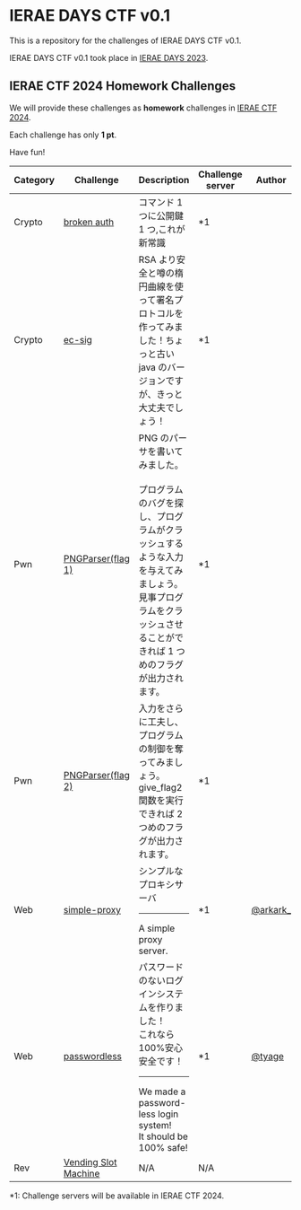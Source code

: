 # IERAE DAYS CTF v0.1

This is a repository for the challenges of IERAE DAYS CTF v0.1.

IERAE DAYS CTF v0.1 took place in [IERAE DAYS 2023](https://gmo-cybersecurity.com/event/ieraedays23/).

## IERAE CTF 2024 Homework Challenges

We will provide these challenges as **homework** challenges in [IERAE CTF 2024](https://gmo-cybersecurity.com/event/ieraectf24/).

Each challenge has only **1 pt**.

Have fun!

| Category | Challenge                                   | Description                                                                                                                                                                                               | Challenge server | Author                              |
| -------- | ------------------------------------------- | --------------------------------------------------------------------------------------------------------------------------------------------------------------------------------------------------------- | ---------------- | ----------------------------------- |
| Crypto   | [broken auth](./crypto-broken-auth/)        | コマンド 1 つに公開鍵 1 つ,これが新常識                                                                                                                                                                   | \*1              |                                     |
| Crypto   | [ec-sig](./crypto-ec-sig/)                  | RSA より安全と噂の楕円曲線を使って署名プロトコルを作ってみました！ちょっと古い java のバージョンですが、きっと大丈夫でしょう！                                                                            | \*1              |                                     |
| Pwn      | [PNGParser(flag 1)](./pwn-pngparser/)       | PNG のパーサを書いてみました。<br><br>プログラムのバグを探し、プログラムがクラッシュするような入力を与えてみましょう。 <br> 見事プログラムをクラッシュさせることができれば 1 つめのフラグが出力されます。 | \*1              |                                     |
| Pwn      | [PNGParser(flag 2)](./pwn-pngparser/)       | 入力をさらに工夫し、プログラムの制御を奪ってみましょう。 give_flag2 関数を実行できれば 2 つめのフラグが出力されます。                                                                                     | \*1              |                                     |
| Web      | [simple-proxy](./web-simple-proxy/)         | シンプルなプロキシサーバ <hr> A simple proxy server.                                                                                                                                                      | \*1              | [@arkark_](https://x.com/arkark_) |
| Web      | [passwordless](./web-passwordless/)         | パスワードのないログインシステムを作りました！<br>これなら 100%安心安全です！ <hr> We made a password-less login system! <br> It should be 100% safe!                                                     | \*1              | [@tyage](https://twitter.com/tyage) |
| Rev      | [Vending Slot Machine](./rev-vending-slot/) | N/A                                                                                                                                                                                                       | N/A              |                                     |

\*1: Challenge servers will be available in IERAE CTF 2024.
